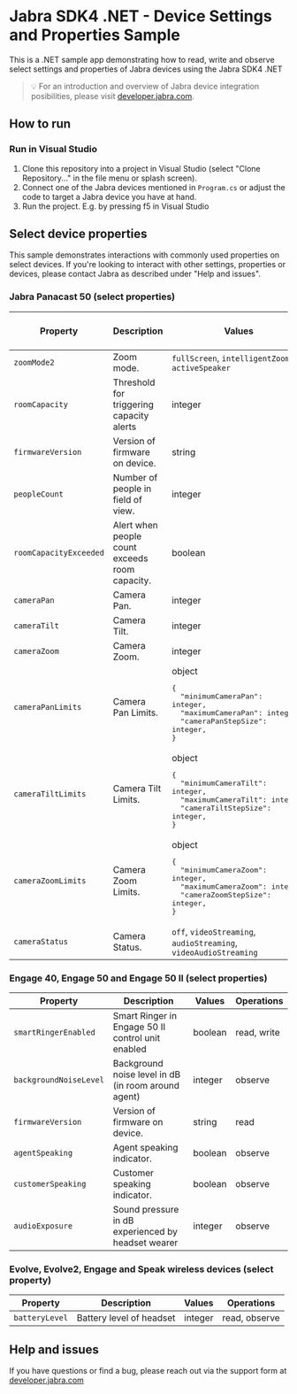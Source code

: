 # Jabra SDK4 .NET - Device Settings and Properties Sample

This is a .NET sample app demonstrating how to read, write and observe select settings and properties of Jabra devices using the Jabra SDK4 .NET

> 💡 For an introduction and overview of Jabra device integration posibilities, please visit [developer.jabra.com](https://developer.jabra.com).

## How to run

### Run in Visual Studio

1. Clone this repository into a project in Visual Studio (select "Clone Repository..." in the file menu or splash screen).
1. Connect one of the Jabra devices mentioned in `Program.cs` or adjust the code to target a Jabra device you have at hand.
1. Run the project. E.g. by pressing f5 in Visual Studio

## Select device properties

This sample demonstrates interactions with commonly used properties on select devices. If you're looking to interact with other settings, properties or devices, please contact Jabra as described under "Help and issues".

### Jabra Panacast 50 (select properties)

| Property               | Description                                    | Values															| Operations    | Triggers device reboot |
| ---------------------- | ---------------------------------------------- | ----------------------------------------------------------------| ------------- | ---------------------- |
| `zoomMode2`            | Zoom mode.                                     | `fullScreen`, `intelligentZoom`, <br>`activeSpeaker`				| read, write   | no                     |
| `roomCapacity`         | Threshold for triggering capacity alerts       | integer															| read, write   | no                     |
| `firmwareVersion`      | Version of firmware on device.                 | string															| read          | no                     |
| `peopleCount`          | Number of people in field of view.             | integer															| read, observe | no                     |
| `roomCapacityExceeded` | Alert when people count exceeds <br>room capacity. | boolean															| observe       | no                     |
| `cameraPan`            | Camera Pan.                                    | integer															| read,write    | no                     |
| `cameraTilt`           | Camera Tilt.                                   | integer															| read, write   | no                     |
| `cameraZoom`           | Camera Zoom.                                   | integer															| read, write   | no                     |
| `cameraPanLimits`      | Camera Pan Limits.                             | object <br><pre>{<br>&nbsp;&nbsp;"minimumCameraPan": integer,<br>&nbsp;&nbsp;"maximumCameraPan": integer,<br>&nbsp;&nbsp;"cameraPanStepSize": integer,<br>}</pre>	  | read			| no                     |
| `cameraTiltLimits`     | Camera Tilt Limits.                            | object <br><pre>{<br>&nbsp;&nbsp;"minimumCameraTilt": integer,<br>&nbsp;&nbsp;"maximumCameraTilt": integer,<br>&nbsp;&nbsp;"cameraTiltStepSize": integer,<br>}</pre>  | read			| no                     |
| `cameraZoomLimits`     | Camera Zoom Limits.                            | object <br><pre>{<br>&nbsp;&nbsp;"minimumCameraZoom": integer,<br>&nbsp;&nbsp;"maximumCameraZoom": integer,<br>&nbsp;&nbsp;"cameraZoomStepSize": integer,<br>}</pre>  | read			| no                     |
| `cameraStatus`         | Camera Status.                                 | `off`, `videoStreaming`, `audioStreaming`, <br>`videoAudioStreaming`| read, observe | no                     |

### Engage 40, Engage 50 and Engage 50 II (select properties)

| Property				 | Description                                         | Values  | Operations  |
| ---------------------- | --------------------------------------------------- | ------- | ----------- |
| `smartRingerEnabled`   | Smart Ringer in Engage 50 II control unit enabled   | boolean | read, write |
| `backgroundNoiseLevel` | Background noise level in dB (in room around agent) | integer | observe     |
| `firmwareVersion`	     | Version of firmware on device.                      | string  | read        |
| `agentSpeaking`        | Agent speaking indicator.                           | boolean | observe     |
| `customerSpeaking`     | Customer speaking indicator.                        | boolean | observe     |
| `audioExposure`        | Sound pressure in dB experienced by headset wearer  | integer | observe     |

### Evolve, Evolve2, Engage and Speak wireless devices (select property)

| Property				 | Description                                         | Values  | Operations    |
| ---------------------- | --------------------------------------------------- | ------- | ------------- |
| `batteryLevel`         | Battery level of headset							   | integer | read, observe |

## Help and issues

If you have questions or find a bug, please reach out via the support form at [developer.jabra.com](https://developer.jabra.com)

